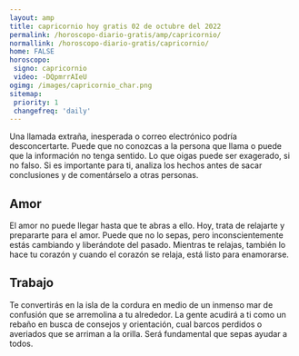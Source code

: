 ```yaml
---
layout: amp
title: capricornio hoy gratis 02 de octubre del 2022 
permalink: /horoscopo-diario-gratis/amp/capricornio/
normallink: /horoscopo-diario-gratis/capricornio/
home: FALSE
horoscopo:
 signo: capricornio
 video: -DQpmrrAIeU
ogimg: /images/capricornio_char.png
sitemap:
 priority: 1
 changefreq: 'daily'
---
```



Una llamada extraña, inesperada o correo electrónico podría desconcertarte. Puede que no conozcas a la persona que llama o puede que la información no tenga sentido. Lo que oigas puede ser exagerado, si no falso. Si es importante para ti, analiza los hechos antes de sacar conclusiones y de comentárselo a otras personas.

## Amor

El amor no puede llegar hasta que te abras a ello. Hoy, trata de relajarte y prepararte para el amor. Puede que no lo sepas, pero inconscientemente estás cambiando y liberándote del pasado. Mientras te relajas, también lo hace tu corazón y cuando el corazón se relaja, está listo para enamorarse.

## Trabajo

Te convertirás en la isla de la cordura en medio de un inmenso mar de confusión que se arremolina a tu alrededor. La gente acudirá a ti como un rebaño en busca de consejos y orientación, cual barcos perdidos o averiados que se arriman a la orilla. Será fundamental que sepas ayudar a todos.